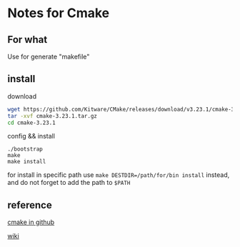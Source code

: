# Notes for Cmake
## For what
Use for generate "makefile"
## install
download
```sh
wget https://github.com/Kitware/CMake/releases/download/v3.23.1/cmake-3.23.1.tar.gz
tar -xvf cmake-3.23.1.tar.gz
cd cmake-3.23.1
```
config && install
```
./bootstrap
make
make install
```
for install in specific path
use ```make DESTDIR=/path/for/bin install``` instead, and do not forget to add the path to `$PATH`
## reference
[cmake in github](https://github.com/Kitware/CMake)

[wiki](https://en.wikipedia.org/wiki/CMake)
